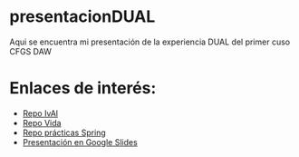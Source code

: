 # presentacionDUAL
Aqui se encuentra mi presentación de la experiencia DUAL del primer cuso CFGS DAW <br>
# Enlaces de interés:
<ul>
  <li><a href="https://github.com/albertogomezp/Ival" target="_blank">Repo IvAl</a> </li>
  <li><a href="https://github.com/albertogomezp/vida" target="_blank">Repo Vida</a> </li>
  <li><a href="https://github.com/albertogomezp/PracticasSpring" target="_blank">Repo prácticas Spring</a> </li>
  <li><a target="_blank" href="https://docs.google.com/presentation/d/13pAqUsYu_KfXRlgOyVUFb5nO2I13bRu_FM4hodgWvqI/edit?usp=sharing" target="_blank">Presentación en Google Slides</a> </li>
</ul>
